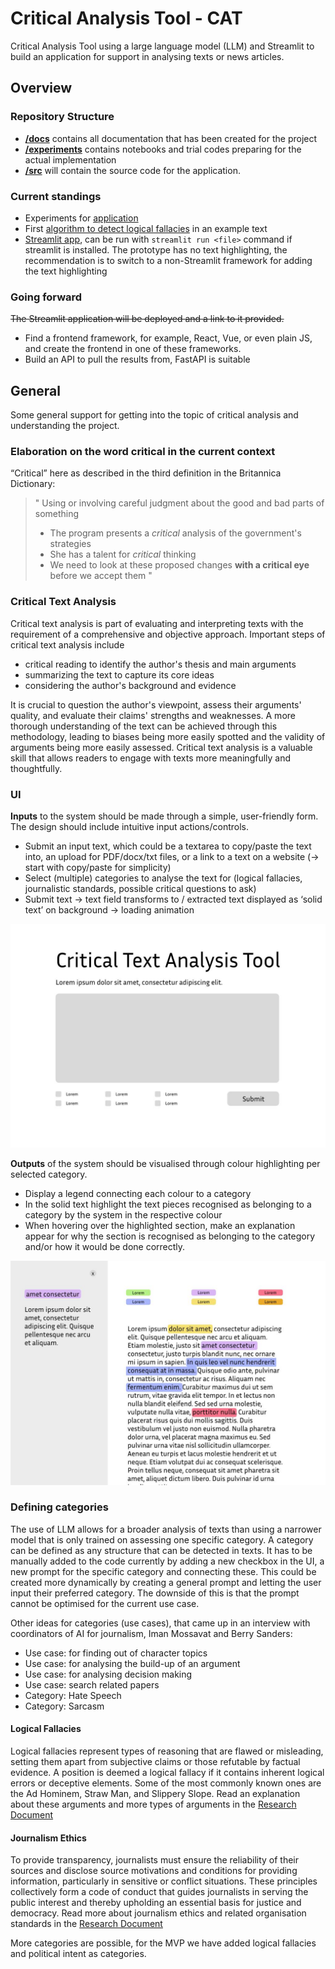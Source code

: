 # Critical Analysis Tool - CAT
Critical Analysis Tool using a large language model (LLM) and Streamlit to build an application for support in analysing texts or news articles.

## Overview
### Repository Structure
- [**/docs**](docs) contains all documentation that has been created for the project
- [**/experiments**](experiments) contains notebooks and trial codes preparing for the actual implementation
- [**/src**](src) will contain the source code for the application.

### Current standings
- Experiments for [application](./experiments/data-challenge-amira-iris.py)
- First [algorithm to detect logical fallacies](experiments/cat_trial.ipynb) in an example text
- [Streamlit app](src/main.py), can be run with `streamlit run <file>` command if streamlit is installed. The prototype has no text highlighting, the recommendation is to switch to a non-Streamlit framework for adding the text highlighting

### Going forward
~~The Streamlit application will be deployed and a link to it provided.~~
- Find a frontend framework, for example, React, Vue, or even plain JS, and create the frontend in one of these frameworks.
- Build an API to pull the results from, FastAPI is suitable

## General
Some general support for getting into the topic of critical analysis and understanding the project.

### Elaboration on the word critical in the current context
“Critical” here as described in the third definition in the Britannica Dictionary:
> "
> Using or involving careful judgment about the good and bad parts of something
> - The program presents a *critical* analysis of the government's strategies
> - She has a talent for *critical* thinking
> - We need to look at these proposed changes **with a critical eye** before we accept them
> "

### Critical Text Analysis
Critical text analysis is part of evaluating and interpreting texts with the requirement of a comprehensive and objective approach. 
Important steps of critical text analysis include 
- critical reading to identify the author's thesis and main arguments
- summarizing the text to capture its core ideas
- considering the author's background and evidence

It is crucial to question the author's viewpoint, assess their arguments' quality, and evaluate their claims' strengths and weaknesses. A more thorough understanding of the text can be achieved through this methodology, leading to biases being more easily spotted and the validity of arguments being more easily assessed. Critical text analysis is a valuable skill that allows readers to engage with texts more meaningfully and thoughtfully.

### UI
**Inputs** to the system should be made through a simple, user-friendly form. The design should include intuitive input actions/controls.
- Submit an input text, which could be a textarea to copy/paste the text into, an upload for PDF/docx/txt files, or a link to a text on a website (-> start with copy/paste for simplicity)
- Select (multiple) categories to analyse the text for (logical fallacies, journalistic standards, possible critical questions to ask)
- Submit text -> text field transforms to / extracted text displayed as ‘solid text’ on background -> loading animation

![Wireframe startpage, select categories, insert and submit text](docs/IMG-20231222-WA0001.jpg)

**Outputs** of the system should be visualised through colour highlighting per selected category.
- Display a legend connecting each colour to a category
- In the solid text highlight the text pieces recognised as belonging to a category by the system in the respective colour
- When hovering over the highlighted section, make an explanation appear for why the section is recognised as belonging to the category and/or how it would be done correctly.

![Wireframe after submitting text, highlighted logical fallacies in text](docs/IMG-20231222-WA0000.jpg)

### Defining categories
The use of LLM allows for a broader analysis of texts than using a narrower model that is only trained on assessing one specific category.
A category can be defined as any structure that can be detected in texts. It has to be manually added to the code currently by adding a new checkbox in the UI, a new prompt for the specific category and connecting these. This could be created more dynamically by creating a general prompt and letting the user input their preferred category. The downside of this is that the prompt cannot be optimised for the current use case.

Other ideas for categories (use cases), that came up in an interview with coordinators of AI for journalism, Iman Mossavat and Berry Sanders:
- Use case: for finding out of character topics
- Use case: for analysing the build-up of an argument
- Use case: for analysing decision making
- Use case: search related papers
- Category: Hate Speech
- Category: Sarcasm
 

#### Logical Fallacies
Logical fallacies represent types of reasoning that are flawed or misleading, setting them apart from subjective claims or those refutable by factual evidence. A position is deemed a logical fallacy if it contains inherent logical errors or deceptive elements. Some of the most commonly known ones are the Ad Hominem, Straw Man, and Slippery Slope. Read an explanation about these arguments and more types of arguments in the [Research Document](docs/Research.pdf)

#### Journalism Ethics
To provide transparency, journalists must ensure the reliability of their sources and disclose source motivations and conditions for providing information, particularly in sensitive or conflict situations. 
These principles collectively form a code of conduct that guides journalists in serving the public interest and thereby upholding an essential basis for justice and democracy. Read more about journalism ethics and related organisation standards in the [Research Document](docs/Research.pdf)

More categories are possible, for the MVP we have added logical fallacies and political intent as categories.
